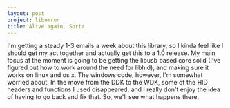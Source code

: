 ```yaml
---
layout: post
project: libomron
title: Alive again. Sorta.
---
```


I'm getting a steady 1-3 emails a week about this library, so I kinda feel like I should get my act together and actually get this to a 1.0 release. My main focus at the moment is going to be getting the libusb based core solid (I've figured out how to work around the need for libhid), and making sure it works on linux and os x. The windows code, however, I'm somewhat worried about. In the move from the DDK to the WDK, some of the HID headers and functions I used disappeared, and I really don't enjoy the idea of having to go back and fix that. So, we'll see what happens there.
